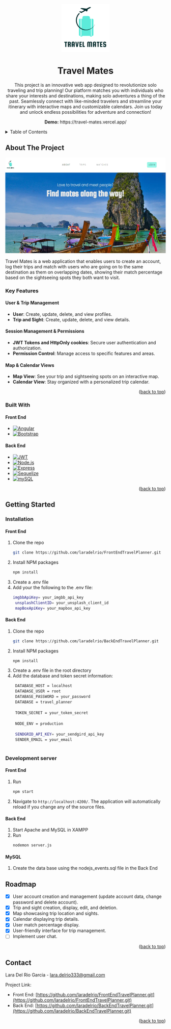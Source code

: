 <!-- PROJECT LOGO -->
<p align="center">
  <img src="./src/assets/logo.png" alt="Logo" height="150">
</p>
<div align="center">
  <h1>Travel Mates</h1>
  <p>

This project is an innovative web app designed to revolutionize solo traveling and trip planning! Our platform matches you with individuals who share your interests and destinations, making solo adventures a thing of the past. Seamlessly connect with like-minded travelers and streamline your itinerary with interactive maps and customizable calendars. Join us today and unlock endless possibilities for adventure and connection!
</p>
<p><strong>Demo:</strong> https://travel-mates.vercel.app/</p>
</div>

<!-- TABLE OF CONTENTS -->
<details>
  <summary>Table of Contents</summary>
  <ol>
    <li>
      <a href="#about-the-project">About The Project</a>
      <ul>
        <li><a href="#key-features">Key Features</a></li>
        <li><a href="#built-with">Built With</a></li>
      </ul>
    </li>
    <li>
      <a href="#getting-started">Getting Started</a>
      <ul>
        <li><a href="#installation">Installation</a></li>
        <li><a href="#development- server">Development server</a></li>
      </ul>
    </li>
    <li>
      <a href="#roadmap">Roadmap</a>
    </li>
    <li>
      <a href="#contact">Contact</a>
    </li>
  </ol>
</details>

<!-- ABOUT THE PROJECT -->
## About The Project
<p align="center">
  <img src="./src/assets/travel-mates.webp" alt="Logo" height="300">
</p>

Travel Mates is a web application that enables users to create an account, log their trips and match with users who are going on to the same destination as them on overlapping dates, showing their match percentage based on the sightseeing spots they both want to visit.

### Key Features

#### User & Trip Management
- **User**: Create, update, delete, and view profiles.
- **Trip and Sight**: Create, update, delete, and view details.

#### Session Management & Permissions
- **JWT Tokens and HttpOnly cookies**: Secure user authentication and authorization.
- **Permission Control**: Manage access to specific features and areas.

#### Map & Calendar Views
- **Map View**: See your trip and sightseeing spots on an interactive map.
- **Calendar View**: Stay organized with a personalized trip calendar.

<p align="right">(<a href="#readme-top">back to top</a>)</p>

### Built With

#### Front End
* [![Angular][Angular.io]][Angular-url]
* [![Bootstrap][Bootstrap.com]][Bootstrap-url]

#### Back End
* [![JWT][JWT.io]][JWT-url]
* [![Node.js][Node.js.io]][Node.js-url]
* [![Express][Express.io]][Express-url]
* [![Sequelize][Sequelize.io]][Sequelize-url]
* [![mySQL][mySQL.io]][mySQL-url]



<p align="right">(<a href="#readme-top">back to top</a>)</p>

<!-- GETTING STARTED -->
## Getting Started

### Installation


#### Front End

1. Clone the repo
   ```sh
   git clone https://github.com/laradelrio/FrontEndTravelPlanner.git
   ```
2. Install NPM packages
   ```sh
   npm install
   ```
3. Create a .env file
4. Add your the following to the .env file:
   ```sh
   imgbbApiKey= your_imgbb_api_key
    unsplashClientID= your_unsplash_client_id
    mapBoxApiKey= your_mapbox_api_key
   ```

#### Back End

1. Clone the repo
   ```sh
   git clone https://github.com/laradelrio/BackEndTravelPlanner.git
   ```
2. Install NPM packages
   ```sh
   npm install
   ```
3. Create a .env file in the root directory 
4. Add the database and token secret information:
   ```sh
    DATABASE_HOST = localhost
    DATABASE_USER = root
    DATABASE_PASSWORD = your_password
    DATABASE = travel_planner

    TOKEN_SECRET = your_token_secret

    NODE_ENV = production

    SENDGRID_API_KEY= your_sendgird_api_key
    SENDER_EMAIL = your_email
  
   ```

### Development server

#### Front End
1. Run
   ```sh
   npm start
   ```
 2. Navigate to `http://localhost:4200/`. The application will automatically reload if you change any of the source files.

#### Back End
1. Start Apache and MySQL in XAMPP
2. Run
   ```sh
   nodemon server.js
   ```

#### MySQL
1. Create the data base using the nodejs_events.sql file in the Back End

<!-- ROADMAP -->
## Roadmap

- [X] User account creation and management (update account data, change password and delete account).
- [X] Trip and sight creation, display, edit, and deletion.
- [X] Map showcasing trip location and sights.
- [X] Calendar displaying trip details.
- [X] User match percentage display.
- [X] User-friendly interface for trip management.
- [ ] Implement user chat.

<p align="right">(<a href="#readme-top">back to top</a>)</p>

<!-- CONTACT -->
## Contact

Lara Del Rio Garcia - lara.delrio333@gmail.com

Project Link: 
- Front End: [https://github.com/laradelrio/FrontEndTravelPlanner.git](https://github.com/laradelrio/FrontEndTravelPlanner.git)
- Back End: [https://github.com/laradelrio/BackEndTravelPlanner.git](https://github.com/laradelrio/BackEndTravelPlanner.git) 

<p align="right">(<a href="#readme-top">back to top</a>)</p>

<!-- MARKDOWN LINKS & IMAGES -->
<!-- https://www.markdownguide.org/basic-syntax/#reference-style-links -->
[linkedin-shield]: https://img.shields.io/badge/-LinkedIn-black.svg?style=for-the-badge&logo=linkedin&colorB=555
[linkedin-url]: www.linkedin.com/in/lara-del-rio-garcia
[product-screenshot]: images/screenshot.png
[Angular.io]: https://img.shields.io/badge/Angular-DD0031?style=for-the-badge&logo=angular&logoColor=white
[Angular-url]: https://angular.io/
[Bootstrap.com]: https://img.shields.io/badge/Bootstrap-563D7C?style=for-the-badge&logo=bootstrap&logoColor=white
[Bootstrap-url]: https://getbootstrap.com
[Express.io]: https://img.shields.io/badge/express.js-%23404d59.svg?style=for-the-badge&logo=express&logoColor=%2361DAFB
[Express-url]: https://expressjs.com/
[Node.js.io]: https://img.shields.io/badge/node.js-6DA55F?style=for-the-badge&logo=node.js&logoColor=white
[Node.js-url]: https://nodejs.org/en
[MySQL.io]: https://img.shields.io/badge/mysql-%2300f.svg?style=for-the-badge&logo=mysql&logoColor=white
[mySQL-url]: https://www.mysql.com/
[Nodemon.io]: https://img.shields.io/badge/NODEMON-%23323330.svg?style=for-the-badge&logo=nodemon&logoColor=%BBDEAD
[Nodemon-url]:https://www.npmjs.com/package/nodemon
[JWT.io]: https://img.shields.io/badge/JWT-black?style=for-the-badge&logo=JSON%20web%20tokens
[JWT-url]: https://jwt.io/
[Sequelize.io]: https://img.shields.io/badge/-Sequelize-52B0E7?style=flat-square&logo=sequelize&labelColor=52B0E7&logoColor=FFF
[Sequelize-url]: https://sequelize.org/
